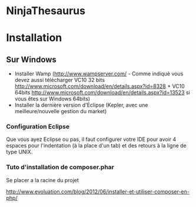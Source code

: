 NinjaThesaurus
==============

Installation
============

Sur Windows
-----------

* Installer Wamp (http://www.wampserver.com/ - Comme indiqué vous devez aussi télécharger VC10 32 bits http://www.microsoft.com/download/en/details.aspx?id=8328 + VC10 64bits http://www.microsoft.com/download/en/details.aspx?id=13523 si vous êtes sur Windows 64bits)
* Installer la dernière version d'Eclipse (Kepler, avec une meilleure/nouvelle gestion du market)

### Configuration Eclipse

Que vous ayez Eclipse ou pas, il faut configurer votre IDE pour avoir 4 espaces pour l'indentation (à la place d'un tab) et des retours à la ligne de type UNIX.

### Tuto d'installation de composer.phar

Se placer a la racine du projet

http://www.evoluation.com/blog/2012/06/installer-et-utiliser-composer-en-php/
